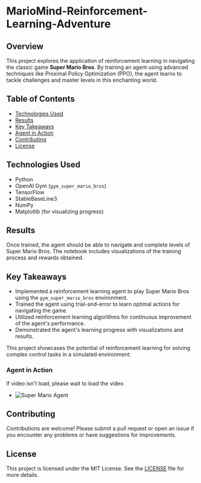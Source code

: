# MarioMind-Reinforcement-Learning-Adventure

## Overview
This project explores the application of reinforcement learning in navigating the classic game **Super Mario Bros**. By training an agent using advanced techniques like Proximal Policy Optimization (PPO), the agent learns to tackle challenges and master levels in this enchanting world.

## Table of Contents
- [Technologies Used](#technologies-used)
- [Results](#results)
- [Key Takeaways](#key-takeaways)
- [Agent in Action](#agent-in-action)
- [Contributing](#Contributing)
- [License](#license)


## Technologies Used
- Python
- OpenAI Gym (`gym_super_mario_bros`)
- TensorFlow
- StableBaseLine3
- NumPy
- Matplotlib (for visualizing progress)

## Results

Once trained, the agent should be able to navigate and complete levels of Super Mario Bros. The notebook includes visualizations of the training process and rewards obtained.

## Key Takeaways

- Implemented a reinforcement learning agent to play Super Mario Bros using the `gym_super_mario_bros` environment.
- Trained the agent using trial-and-error to learn optimal actions for navigating the game.
- Utilized reinforcement learning algorithms for continuous improvement of the agent's performance.
- Demonstrated the agent's learning progress with visualizations and results.

This project showcases the potential of reinforcement learning for solving complex control tasks in a simulated environment.

### Agent in Action

If video isn't load, please wait to load the video

- ![Super Mario Agent](https://github.com/user-attachments/assets/dab82699-27bb-4fad-9221-ea315e357edc)

## Contributing

Contributions are welcome! Please submit a pull request or open an issue if you encounter any problems or have suggestions for improvements.

## License

This project is licensed under the MIT License. See the [LICENSE](LICENSE) file for more details.
